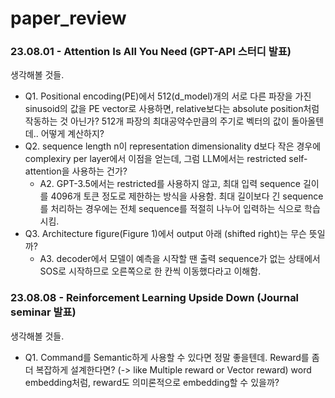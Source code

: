 # paper_review

### 23.08.01 - Attention Is All You Need (GPT-API 스터디 발표)

  생각해볼 것들. 
  
  - Q1. Positional encoding(PE)에서 512(d_model)개의 서로 다른 파장을 가진 sinusoid의 값을 PE vector로 사용하면, relative보다는 absolute position처럼 작동하는 것 아닌가? 512개 파장의 최대공약수만큼의 주기로 벡터의 값이 돌아올텐데.. 어떻게 계산하지?
  - Q2. sequence length n이 representation dimensionality d보다 작은 경우에 complexiry per layer에서 이점을 얻는데, 그럼 LLM에서는 restricted self-attention을 사용하는 건가?
    - A2. GPT-3.5에서는 restricted를 사용하지 않고, 최대 입력 sequence 길이를 4096개 토큰 정도로 제한하는 방식을 사용함. 최대 길이보다 긴 sequence를 처리하는 경우에는 전체 sequence를 적절히 나누어 입력하는 식으로 학습시킴.
  - Q3. Architecture figure(Figure 1)에서 output 아래 (shifted right)는 무슨 뜻일까?
    - A3. decoder에서 모델이 예측을 시작할 땐 출력 sequence가 없는 상태에서 SOS로 시작하므로 오른쪽으로 한 칸씩 이동했다라고 이해함. 

### 23.08.08 - Reinforcement Learning Upside Down (Journal seminar 발표)

  생각해볼 것들. 

  - Q1. Command를 Semantic하게 사용할 수 있다면 정말 좋을텐데. Reward를 좀 더 복잡하게 설계한다면? (-> like Multiple reward or Vector reward) word embedding처럼, reward도 의미론적으로 embedding할 수 있을까?
